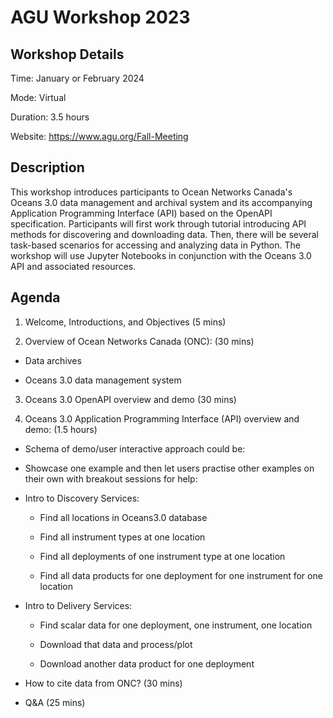 # AGU Workshop 2023

## Workshop Details

Time: January or February 2024

Mode: Virtual

Duration: 3.5 hours

Website: https://www.agu.org/Fall-Meeting

## Description

This workshop introduces participants to Ocean Networks Canada's Oceans 3.0 data management and archival system and its accompanying Application Programming Interface (API) based on the OpenAPI specification. Participants will first work through tutorial introducing API methods for discovering and downloading data. Then, there will be several task-based scenarios for accessing and analyzing data in Python. The workshop will use Jupyter Notebooks in conjunction with the Oceans 3.0 API and associated resources.

## Agenda

1. Welcome, Introductions, and Objectives (5 mins)

2. Overview of Ocean Networks Canada (ONC): (30 mins)

- Data archives 

- Oceans 3.0 data management system 

3. Oceans 3.0 OpenAPI overview and demo (30 mins)

4. Oceans 3.0 Application Programming Interface (API) overview and demo: (1.5 hours)

- Schema of demo/user interactive approach could be:

- Showcase one example and then let users practise other examples on their own with breakout sessions for help:

- Intro to Discovery Services:

	- Find all locations in Oceans3.0 database

  - Find all instrument types at one location

  - Find all deployments of one instrument type at one location

  - Find all data products for one deployment for one instrument for one location

- Intro to Delivery Services:

  - Find scalar data for one deployment, one instrument, one location

  - Download that data and process/plot

  - Download another data product for one deployment

- How to cite data from ONC? (30 mins)
- Q&A (25 mins)
